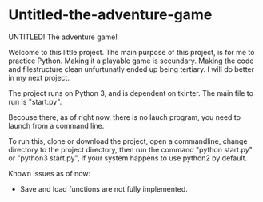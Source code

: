 # Untitled-the-adventure-game
UNTITLED! The adventure game!

Welcome to this little project.
The main purpose of this project, is for me to practice Python.
Making it a playable game is secundary.
Making the code and filestructure clean unfurtunatly ended up being tertiary.
I will do better in my next project.

The project runs on Python 3, and is dependent on tkinter.
The main file to run is "start.py".

Becouse there, as of right now, there is no lauch program, you need to launch from a command line.

To run this, clone or download the project, open a commandline, change directory to the project directory, then run the command
"python start.py" or "python3 start.py", if your system happens to use python2 by default.

Known issues as of now:
 * Save and load functions are not fully implemented.
